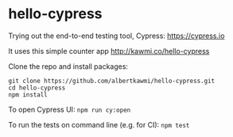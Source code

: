 # hello-cypress

Trying out the end-to-end testing tool, Cypress: https://cypress.io

It uses this simple counter app http://kawmi.co/hello-cypress

Clone the repo and install packages:

```
git clone https://github.com/albertkawmi/hello-cypress.git
cd hello-cypress
npm install
```

To open Cypress UI: `npm run cy:open`

To run the tests on command line (e.g. for CI): `npm test`
